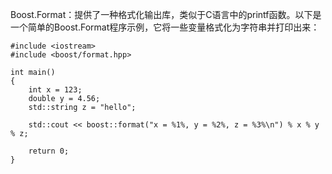Boost.Format：提供了一种格式化输出库，类似于C语言中的printf函数。以下是一个简单的Boost.Format程序示例，它将一些变量格式化为字符串并打印出来：

```
#include <iostream>
#include <boost/format.hpp>

int main()
{
    int x = 123;
    double y = 4.56;
    std::string z = "hello";

    std::cout << boost::format("x = %1%, y = %2%, z = %3%\n") % x % y % z;

    return 0;
}
```